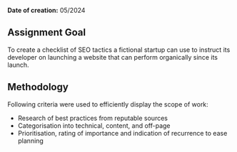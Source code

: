 
**Date of creation:** 05/2024
## Assignment Goal
To create a checklist of SEO tactics a fictional startup can use to instruct its developer on launching a website that can perform organically since its launch.
## Methodology
Following criteria were used to efficiently display the scope of work:

 - Research of best practices from reputable sources
 - Categorisation into technical, content, and off-page
 - Prioritisation,  rating of importance and indication of recurrence to ease planning
